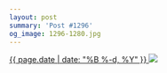 ```yaml
---
layout: post
summary: 'Post #1296'
og_image: 1296-1280.jpg
---
```


<p>
 <time>
  <a href="/1296">
   {{ page.date | date: "%B %-d, %Y" }}
  </a>
 </time>
 <a href="/1296">
  <img data-taken="2/3/2021" sizes="(min-width: 700px) 50vw, calc(100vw - 2rem)" src="{{ site.assets_url }}/1296-640.jpg" srcset="{{ site.assets_url }}/1296-320.jpg 320w, {{ site.assets_url }}/1296-640.jpg 640w, {{ site.assets_url }}/1296-960.jpg 960w, {{ site.assets_url }}/1296-1280.jpg 1280w"/>
 </a>
</p>
